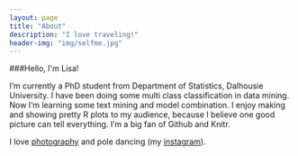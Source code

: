 ```yaml
---
layout: page
title: "About"
description: "I love traveling!"
header-img: "img/selfme.jpg"
---
```


###Hello, I'm Lisa!

I’m currently a PhD student from Department of Statistics, Dalhousie University. I have been doing some multi class classification in data mining. Now I’m learning some text mining and model combination. I enjoy making and showing pretty R plots to my audience, because I believe one good picture can tell everything. I’m a big fan of Github and Knitr.

I love [photography](https://www.flickr.com/photos/lisaling/) and pole dancing (my [instagram](https://www.instagram.com/lisaling22)).


